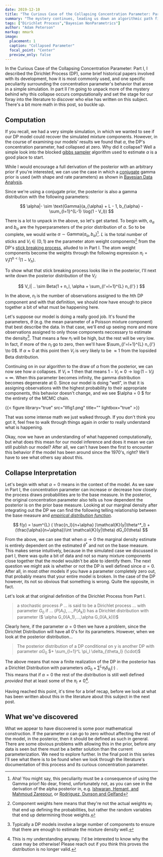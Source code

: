 ```yaml
---
date: 2019-12-10
title: "The Curious Case of the Collapsing Concentration Parameter: Part II"
summary: "The mystery continues, leading us down an algorithmic path filled with broken sticks."
tags: ["Dirichlet Process","Bayesian NonParametrics"]
author: "Adam Peterson"
markup: mmark
image:
  placement: 1
  caption: "Collapsed Parameter"
  focal_point: "Center"
  preview_only: false
---
```



In the Curious Case of the Collapsing Concentration Parameter: Part I, I described the Dirichlet Process (DP), some brief historical
papers involved with its development, how it is most commonly used, and one specific peculiarity surrounding the
concentration parameter's behavior that arose in a simple simulation. In part II I'm going to unpack more of the mystery behind why this collapse occurs computationally and set the stage
for our foray into the literature to discover who else has written on this subject. There's a bit more math in this post, so buckle up.

## Computation 

If you recall, we had a very simple simulation, in which we wanted to see if our DP model could recover the simulated mixture components. However, in the course of examining our models' results
we found that $\alpha$, the DP's concentration parameter, had collapsed at zero. 
Why did it collapse? Well a simple look into the blocked [gibbs sampler](https://en.wikipedia.org/wiki/Gibbs_sampling) algorithm used to estimate $\alpha$ is a good place to start.

While I would encourage a full derivation of the posterior with an arbitrary prior if you're interested, we can use the case 
in which a [conjugate](https://en.wikipedia.org/wiki/Conjugate_prior) gamma prior is used (with shape and rate parameters) as shown in [Bayesian Data Analysis](http://www.stat.columbia.edu/~gelman/book/).

Since we're using a conjugate prior, the posterior is also a gamma distribution with the following parameters:


$$
\alpha|- \sim \text{Gamma}(a_{\alpha} + L - 1, b_{\alpha} - \sum_{l=1}^{L-1} \log(1 - V_l))
$$


There is a lot to unpack in the above, so let's get started. To begin with, $a_{\alpha}$ and $b_{\alpha}$ are the hyperparameters of the prior distribution of $\alpha$.
So to be complete, we would write $\alpha \sim \text{Gamma}(a_{\alpha},b_{\alpha})$[^1]. $L$ is the total number of sticks and $V_l \in (0,1)$ are the parameter atom weight components[^2] from the 
DP's [stick breaking process](https://en.wikipedia.org/wiki/Dirichlet_process#The_stick-breaking_process), alluded to in Part I. The atom weight components become the weights
through the following expression $\pi_l = V_l \prod^{h < l} (1-V_h)$.

To show what that stick breaking process looks like in the posterior, I'll next write down the posterior distribution of the $V_l$:

$$
V_l| .. \sim Beta(1 + n_l, \alpha + \sum_{l'=l+1}^{L} n_{l'} )
$$

In the above, $n_l$ is the number of observations assigned to the  $h$th DP component and with that definition, we should now have enough to piece together a bit of what must be happening here.

Let's suppose our model is doing a really good job. It's found the parameters, $\theta$ (e.g. the mean parameter of a Poisson mixture component) that best describe the data.
In that case, we'll end up seeing more and more observations assigned to only those components neccessary to estimate the density[^3]. That means a few $n_l$ will be high, but the rest will be very low.
In fact, if more of the $n_l$ go to zero, then we'll have $\sum_{l'=l+1}^{L} n_{l'} \to 0$.  If $\alpha \approx 0$ at this point then  $V_l$ is very likely to be $\approx 1$ from
the lopsided Beta distribution.

Continuing on in our algorithm to the draw of $\alpha$ from the posterior, we can now see how $\alpha$ collapses. If $V_l \approx 1$ then that means 
$1 - V_l \approx 0 \rightarrow \log(1-V_l) \approx \infty$. When this parameter becomes infinity, the gamma distribution becomes degenerate at 0. Since our model is doing "well",
in that it is assigning observations with the highest probability to their appropriate components, this behavior doesn't change, and we see $\alpha = 0 $ for the entirety of the MCMC chain.


{{< figure library="true" src="IIfig1.png" title="" lightbox="true" >}}


That was some intense math we just walked through. If you don't think you got it, feel free to walk through things again in order to really understand what is happening.


Okay, now we have an understanding of what happened computationally, but what does this mean for our model inference and does it mean we can still publish our model? After all,
we can't have been the first to encounter this behavior if the model has been around since the 1970's, right? We'll have to see what others say about this.


## Collapse Interpretation


Let's begin with what $\alpha =0$ means in the context of the model. As we saw in Part I, the concentration parameter can increase or decrease how closely the 
process draws probabilities are to the base measure. In the posterior, the original concentration parameter also tells us how dependent the posterior is on the prior 
base measure. Looking at our marginal density after integrating out the DP we can find the following telling relationship between the base measure and [*empirical distribution function*](https://en.wikipedia.org/wiki/empirical_distribution).

$$
f(y) = \sum^{L}  ( \frac{n_l}{n+\alpha} )\mathcal{K}(y|\theta^*_l) + (\frac{\alpha}{n+\alpha})\int \mathcal{K}(y|\theta) dG_0(\theta)
$$

From the above, we can see that when $\alpha \to 0$ the marginal density estimate is entirely dependent on the estimated $\theta^*$ and not on the base measure. This
makes sense intuitively, because in the simulated case we discussed in part I, there was quite a bit of data and not so many mixture components close together that
the model wouldn't be able to identify them. The next question we might ask is whether or not the DP is well defined since $\alpha=0$. After all, in most other
models if you have a parameter completely zero out, that probably means that your entire model is broken. In the case of the DP however, its not so obvious that something is wrong.
Quite the opposite, in fact.

Let's look at that original definition of the Dirichlet Process from Part I.

> a stochastic process $P$ ... is said to be a Dirichlet process ... with parameter $G_0$ if ... $(P(A_1),...,P(A_k))$ has a Dirichlet distribution with parameter ($ \alpha G_0(A_1),...,\alpha G_0(A_k)))$ 


Clearly here, if the parameter $\alpha=0$ then we have a problem, since the Dirichlet Distribution will have all 0's for its parameters. However, when we look at the posterior distribution...

> The posterior distribution of a DP conditional on y is another DP with parameter $\alpha G_0$ $+ \sum_{l=1}^L \pi_l \delta_{\theta_l} (\cdot)$

The above means that now a finite realization of the DP in the posterior has a Dirichlet Distribution with parameters $\alpha G_0 + \sum^L \pi_l \delta_{\theta_l} (\cdot)$ .  
This means that if $\alpha=0$ the rest of the distribution is still well defined *provided that* at least some of the $\pi_l \neq 0$[^4].

Having reached this point, it's time for a brief recap, before we look at what has been written about this in the literature about this subject in the next post.


## What we've discovered


What we appear to have discovered is some poor mathematical construction. If the parameter $\alpha$ can go to zero without affecting the rest of the model,
in the posterior, then it should be defined as such in general. There are some obvious problems with allowing this in the prior, before any 
data is seen but there must be a better solution than the current parameterization. We need to explore further. In the final post in this series
I'll see what there is to be found when we look through the literature's documentation of this process and its curious concentration parameter.





[^1]: Aha! You might say, this peculiarity must be a consequence of using the Gamma prior! No dear, friend, unfortunately not, as you can see in the derivation of the alpha posterior in, e.g. [Ishwaran, Hemant, and Mahmoud Zarepour.](https://academic.oup.com/biomet/article/87/2/371/221380) or [Rodriguez, Dunson and Gelfand](https://amstat.tandfonline.com/doi/abs/10.1198/016214508000000553)
[^2]: Component weights here means that they're not the actual weights $w_l$ that end up defining the probabilities, but rather the random variables that end up determining those weights.
[^3]: Typically a DP models involve a large number of components to ensure that there are enough to estimate the mixture density well.
[^4]: This is my understanding anyway. I'd be interested to know why the case may be otherwise! Please reach out if you think this proves the distribution is no longer valid. 
